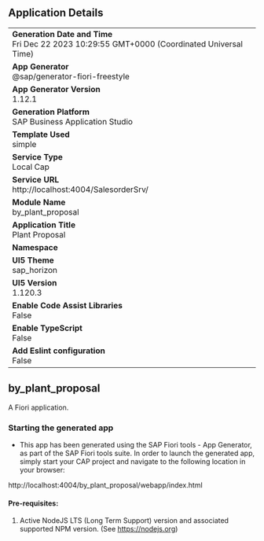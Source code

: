 ## Application Details
|               |
| ------------- |
|**Generation Date and Time**<br>Fri Dec 22 2023 10:29:55 GMT+0000 (Coordinated Universal Time)|
|**App Generator**<br>@sap/generator-fiori-freestyle|
|**App Generator Version**<br>1.12.1|
|**Generation Platform**<br>SAP Business Application Studio|
|**Template Used**<br>simple|
|**Service Type**<br>Local Cap|
|**Service URL**<br>http://localhost:4004/SalesorderSrv/
|**Module Name**<br>by_plant_proposal|
|**Application Title**<br>Plant Proposal|
|**Namespace**<br>|
|**UI5 Theme**<br>sap_horizon|
|**UI5 Version**<br>1.120.3|
|**Enable Code Assist Libraries**<br>False|
|**Enable TypeScript**<br>False|
|**Add Eslint configuration**<br>False|

## by_plant_proposal

A Fiori application.

### Starting the generated app

-   This app has been generated using the SAP Fiori tools - App Generator, as part of the SAP Fiori tools suite.  In order to launch the generated app, simply start your CAP project and navigate to the following location in your browser:

http://localhost:4004/by_plant_proposal/webapp/index.html

#### Pre-requisites:

1. Active NodeJS LTS (Long Term Support) version and associated supported NPM version.  (See https://nodejs.org)


